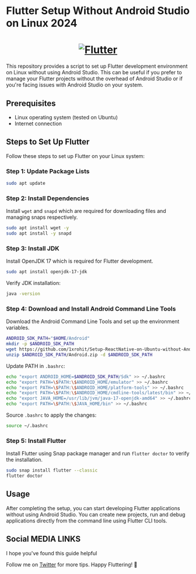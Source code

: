 # Flutter Setup Without Android Studio on Linux 2024
<a href="https://flutter.dev/">
  <h1 align="center">
    <picture>
      <source media="(prefers-color-scheme: dark)" srcset="https://storage.googleapis.com/cms-storage-bucket/6e19fee6b47b36ca613f.png">
      <img alt="Flutter" src="https://storage.googleapis.com/cms-storage-bucket/c823e53b3a1a7b0d36a9.png">
    </picture>
  </h1>
</a>




This repository provides a script to set up Flutter development environment on Linux without using Android Studio. This can be useful if you prefer to manage your Flutter projects without the overhead of Android Studio or if you're facing issues with Android Studio on your system.

## Prerequisites

- Linux operating system (tested on Ubuntu)
- Internet connection

## Steps to Set Up Flutter

Follow these steps to set up Flutter on your Linux system:

### Step 1: Update Package Lists

```bash
sudo apt update
```

### Step 2: Install Dependencies

Install `wget` and `snapd` which are required for downloading files and managing snaps respectively.

```bash
sudo apt install wget -y
sudo apt install -y snapd
```

### Step 3: Install JDK

Install OpenJDK 17 which is required for Flutter development.

```bash
sudo apt install openjdk-17-jdk
```

Verify JDK installation:

```bash
java -version
```

### Step 4: Download and Install Android Command Line Tools

Download the Android Command Line Tools and set up the environment variables.

```bash
ANDROID_SDK_PATH="$HOME/Android"
mkdir -p $ANDROID_SDK_PATH
wget https://github.com/1xrohit/Setup-ReactNative-on-Ubuntu-without-Android-Studio/releases/download/AndroidSDK/Android.zip -O $ANDROID_SDK_PATH/Android.zip
unzip $ANDROID_SDK_PATH/Android.zip -d $ANDROID_SDK_PATH
```

Update PATH in `.bashrc`:

```bash
echo "export ANDROID_HOME=$ANDROID_SDK_PATH/Sdk" >> ~/.bashrc
echo "export PATH=\$PATH:\$ANDROID_HOME/emulator" >> ~/.bashrc
echo "export PATH=\$PATH:\$ANDROID_HOME/platform-tools" >> ~/.bashrc
echo "export PATH=\$PATH:\$ANDROID_HOME/cmdline-tools/latest/bin" >> ~/.bashrc
echo "export JAVA_HOME=/usr/lib/jvm/java-17-openjdk-amd64" >> ~/.bashrc
echo "export PATH=\$PATH:\$JAVA_HOME/bin" >> ~/.bashrc
```

Source `.bashrc` to apply the changes:

```bash
source ~/.bashrc
```

### Step 5: Install Flutter

Install Flutter using Snap package manager and run `flutter doctor` to verify the installation.

```bash
sudo snap install flutter --classic
flutter doctor
```

## Usage

After completing the setup, you can start developing Flutter applications without using Android Studio. You can create new projects, run and debug applications directly from the command line using Flutter CLI tools.

## Social MEDIA LINKS
I hope you've found this guide helpful

Follow me on [Twitter](https://x.com/1xrohit) for more tips.
Happy Fluttering! 🚀
